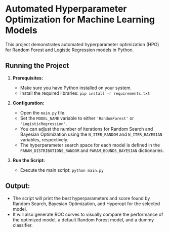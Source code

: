 # Automated Hyperparameter Optimization for Machine Learning Models

This project demonstrates automated hyperparameter optimization (HPO) for Random Forest and Logistic Regression models in Python.

## Running the Project

1. **Prerequisites:**
   - Make sure you have Python installed on your system.
   - Install the required libraries: `pip install -r requirements.txt`

2. **Configuration:**
   - Open the `main.py` file.
   - Set the `MODEL_NAME` variable to either `'RandomForest'` or `'LogisticRegression'`.
   - You can adjust the number of iterations for Random Search and Bayesian Optimization using the `N_ITER_RANDOM` and `N_ITER_BAYESIAN` variables, respectively.
   - The hyperparameter search space for each model is defined in the `PARAM_DISTRIBUTIONS_RANDOM` and `PARAM_BOUNDS_BAYESIAN` dictionaries.

3. **Run the Script:**
   - Execute the main script: `python main.py`

## Output:

- The script will print the best hyperparameters and score found by Random Search, Bayesian Optimization, and Hyperopt for the selected model.
- It will also generate ROC curves to visually compare the performance of the optimized model, a default Random Forest model, and a dummy classifier.

